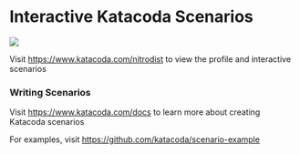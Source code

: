 # Interactive Katacoda Scenarios

[![](http://shields.katacoda.com/katacoda/nitrodist/count.svg)](https://www.katacoda.com/nitrodist "Get your profile on Katacoda.com")

Visit https://www.katacoda.com/nitrodist to view the profile and interactive scenarios

### Writing Scenarios
Visit https://www.katacoda.com/docs to learn more about creating Katacoda scenarios

For examples, visit https://github.com/katacoda/scenario-example
